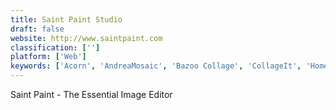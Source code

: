 ```yaml
---
title: Saint Paint Studio
draft: false 
website: http://www.saintpaint.com
classification: ['']
platform: ['Web']
keywords: ['Acorn', 'AndreaMosaic', 'Bazoo Collage', 'CollageIt', 'Home Photo Studio', 'Microsoft Paint', 'PaintStar', 'PhotoCollage', 'PhotoSpills', 'Pixelmator', 'Shutterstock', 'Snap2IMG', 'Ultimate Paint', 'Unsplash', 'Wally', 'WidsMob Montage', 'motosha', 'perfectframe', 'showFoto']
---
```

Saint Paint - The Essential Image Editor